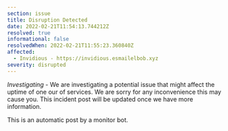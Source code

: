 ```yaml
---
section: issue
title: Disruption Detected
date: 2022-02-21T11:54:13.744212Z
resolved: true
informational: false
resolvedWhen: 2022-02-21T11:55:23.360840Z
affected:
  - Invidious - https://invidious.esmailelbob.xyz
severity: disrupted
---
```

*Investigating* - We are investigating a potential issue that might affect the uptime of one our of services. We are sorry for any inconvenience this may cause you. This incident post will be updated once we have more information.

This is an automatic post by a monitor bot.
        